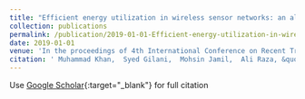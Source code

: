 ```yaml
---
title: "Efficient energy utilization in wireless sensor networks: an algorithm"
collection: publications
permalink: /publication/2019-01-01-Efficient-energy-utilization-in-wireless-sensor-networks-an-algorithm
date: 2019-01-01
venue: 'In the proceedings of 4th International Conference on Recent Trends in Computer Science and Electronics 2019 RTCSE'
citation: ' Muhammad Khan,  Syed Gilani,  Mohsin Jamil,  Ali Raza, &quot;Efficient energy utilization in wireless sensor networks: an algorithm.&quot; In the proceedings of 4th International Conference on Recent Trends in Computer Science and Electronics 2019 RTCSE, 2019.'
---
```

Use [Google Scholar](https://scholar.google.com/scholar?q=Efficient+energy+utilization+in+wireless+sensor+networks:+an+algorithm){:target="_blank"} for full citation